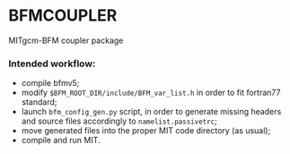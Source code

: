 # BFMCOUPLER
MITgcm-BFM coupler package

### Intended workflow:

- compile bfmv5;
- modify `$BFM_ROOT_DIR/include/BFM_var_list.h` in order to fit fortran77 standard;
- launch `bfm_config_gen.py` script, in order to generate missing headers and source files accordingly to `namelist.passivetrc`;
- move generated files into the proper MIT code directory (as usual);
- compile and run MIT.
